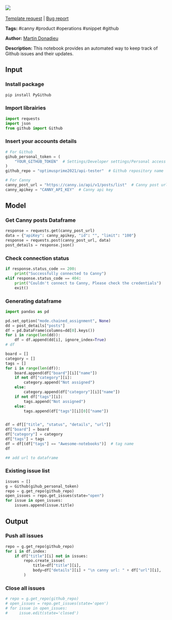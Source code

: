 <a href="https://app.naas.ai/user-redirect/naas/downloader?url=https://raw.githubusercontent.com/jupyter-naas/awesome-notebooks/master/Canny/Canny_Github_issue_update.ipynb" target="_parent"><img src="https://naasai-public.s3.eu-west-3.amazonaws.com/open_in_naas.svg"/></a><br><br><a href="https://github.com/jupyter-naas/awesome-notebooks/issues/new?assignees=&labels=&template=template-request.md&title=Tool+-+Action+of+the+notebook+">Template request</a> | <a href="https://github.com/jupyter-naas/awesome-notebooks/issues/new?assignees=&labels=bug&template=bug_report.md&title=Canny+-+Github+issue+update:+Error+short+description">Bug report</a>

**Tags:** #canny #product #operations #snippet #github

**Author:** [Martin Donadieu](https://www.linkedin.com/in/martindonadieu)

**Description:** This notebook provides an automated way to keep track of Github issues and their updates.

## Input

### Install package


```python
pip install PyGithub
```

### Import librairies


```python
import requests
import json
from github import Github
```

### Insert your accounts details


```python
# For Github
gihub_personal_token = (
    "YOUR_GITHUB_TOKEN"  # Settings/Developer settings/Personal access tokens
)
github_repo = "optimusprime2021/api-tester"  # Github repository name

# For Canny
canny_post_url = "https://canny.io/api/v1/posts/list"  # Canny post url
canny_apikey = "CANNY_API_KEY"  # Canny api key
```

## Model

### Get Canny posts Dataframe


```python
response = requests.get(canny_post_url)
data = {"apiKey": canny_apikey, "id": "", "limit": "100"}
response = requests.post(canny_post_url, data)
post_details = response.json()
```

### Check connection status


```python
if response.status_code == 200:
    print("Successfully connected to Canny")
elif response.status_code == 404:
    print("Couldn't connect to Canny, Please check the credentials")
    exit()
```

### Generating dataframe


```python
import pandas as pd

pd.set_option("mode.chained_assignment", None)
dd = post_details["posts"]
df = pd.DataFrame(columns=dd[0].keys())
for i in range(len(dd)):
    df = df.append(dd[i], ignore_index=True)
# df

board = []
category = []
tags = []
for i in range(len(df)):
    board.append(df["board"][i]["name"])
    if not df["category"][i]:
        category.append("Not assigned")
    else:
        category.append(df["category"][i]["name"])
    if not df["tags"][i]:
        tags.append("Not assigned")
    else:
        tags.append(df["tags"][i][0]["name"])


df = df[["title", "status", "details", "url"]]
df["board"] = board
df["category"] = category
df["tags"] = tags
df = df[(df["tags"] == "Awesome-notebooks")]  # tag name
df
```


```python
## add url to dataframe
```

### Existing issue list


```python
issues = []
g = Github(gihub_personal_token)
repo = g.get_repo(github_repo)
open_issues = repo.get_issues(state="open")
for issue in open_issues:
    issues.append(issue.title)
```

## Output

### Push all issues


```python
repo = g.get_repo(github_repo)
for i in df.index:
    if df["title"][i] not in issues:
        repo.create_issue(
            title=df["title"][i],
            body=df["details"][i] + "\n canny url: " + df["url"][i],
        )
```

### Close all issues


```python
# repo = g.get_repo(github_repo)
# open_issues = repo.get_issues(state='open')
# for issue in open_issues:
#     issue.edit(state='closed')
```
